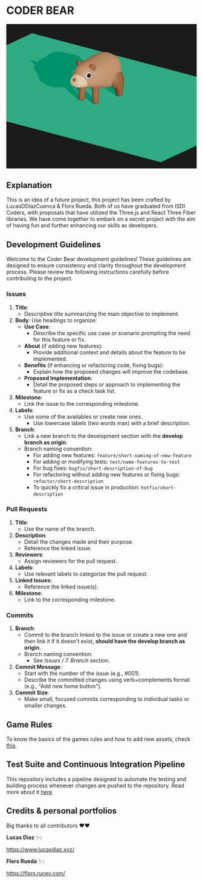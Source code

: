 # CODER BEAR

<img src="./public/readme/bear-image.jpeg" alt="header image" width="600">

## Explanation

This is an idea of a future project, this project has been crafted by LucasDDiazCuenca & Flors Rueda. Both of us have graduated from ISDI Coders, with proposals that have utilized the Three.js and React Three Fiber libraries. We have come together to embark on a secret project with the aim of having fun and further enhancing our skills as developers.

## Development Guidelines

Welcome to the Coder Bear development guidelines! These guidelines are designed to ensure consistency and clarity throughout the development process. Please review the following instructions carefully before contributing to the project.

### Issues

1. **Title**:
    - Descriptive title summarizing the main objective to implement.
2. **Body**:
   Use headings to organize:
    - **Use Case**:
        - Describe the specific use case or scenario prompting the need for this feature or fix.
    - **About** (if adding new features):
        - Provide additional context and details about the feature to be implemented.
    - **Benefits** (if enhancing or refactoring code, fixing bugs):
        - Explain how the proposed changes will improve the codebase.
    - **Proposed Implementation**:
        - Detail the proposed steps or approach to implementing the feature or fix as a check task list.
3. **Milestone**:
    - Link the issue to the corresponding milestone.
4. **Labels**:
    - Use some of the availables or create new ones.
        - Use lowercase labels (two words max) with a brief description.
5. **Branch**:
    - Link a new branch to the development section with the **develop branch as origin**.
    - Branch naming convention:
        - For adding new features: `feature/short-naming-of-new-feature`
        - For adding or modifying tests: `test/name-features-to-test`
        - For bug fixes: `bugfix/short-description-of-bug`
        - For refactoring without adding new features or fixing bugs: `refactor/short-description`
        - To quickly fix a critical issue in production: `hotfix/short-description`

### Pull Requests

1. **Title**:
    - Use the name of the branch.
2. **Description**:
    - Detail the changes made and their purpose.
    - Reference the linked issue.
3. **Reviewers**:
    - Assign reviewers for the pull request.
4. **Labels**:
    - Use relevant labels to categorize the pull request.
5. **Linked Issues**:
    - Reference the linked issue(s).
6. **Milestone**:
    - Link to the corresponding milestone.

### Commits

1. **Branch**:
    - Commit to the branch linked to the issue or create a new one and then link it if it doesn't exist, **should have the develop branch as origin**.
    - Branch naming convention:
        - See _Issues / 7. Branch_ section.
2. **Commit Message**:
    - Start with the number of the issue (e.g., #001).
    - Describe the committed changes using verb+complements format (e.g., "Add new home button").
3. **Commit Size**:
    - Make small, focused commits corresponding to individual tasks or smaller changes.

## Game Rules

To know the basics of the games rules and how to add new assets, check [this](./docs/game-rules.md).

## Test Suite and Continuous Integration Pipeline

This repository includes a pipeline designed to automate the testing and building process whenever changes are pushed to the repository. Read more about it [here](./docs/test-and-ci-pipeline.md).

## Credits & personal portfolios

Big thanks to all contributors ❤️❤️

**Lucas Diaz** ✨:

https://www.lucasdiaz.xyz/

**Flors Rueda** ✨:

https://flors.rucev.com/
